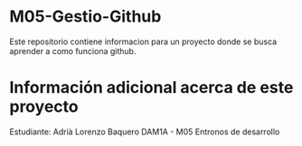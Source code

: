 # M05-Gestio-Github
Este repositorio contiene informacion para un proyecto donde se busca aprender a como funciona github.

# Información adicional acerca de este proyecto
Estudiante: Adrià Lorenzo Baquero
DAM1A - M05 Entronos de desarrollo
